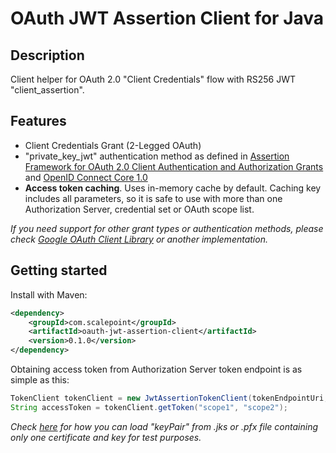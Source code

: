 # OAuth JWT Assertion Client for Java #

## Description ##
Client helper for OAuth 2.0 "Client Credentials" flow with RS256 JWT "client_assertion".

## Features ##
- Client Credentials Grant (2-Legged OAuth)
- "private_key_jwt" authentication method as defined in [Assertion Framework for OAuth 2.0 Client Authentication and Authorization Grants](https://tools.ietf.org/html/rfc7521#section-6.2) and [OpenID Connect Core 1.0](http://openid.net/specs/openid-connect-core-1_0.html#ClientAuthentication)
- **Access token caching**. Uses in-memory cache by default. Caching key includes all parameters, so it is safe to use with more than one Authorization Server, credential set or OAuth scope list.

_If you need support for other grant types or authentication methods, please check [Google OAuth Client Library](https://github.com/google/google-oauth-java-client) or another implementation._

## Getting started ##
Install with Maven:
```xml
<dependency>
    <groupId>com.scalepoint</groupId>
    <artifactId>oauth-jwt-assertion-client</artifactId>
    <version>0.1.0</version>
</dependency>
```

Obtaining access token from Authorization Server token endpoint is as simple as this:

```java
TokenClient tokenClient = new JwtAssertionTokenClient(tokenEndpointUri, clientId, keyPair);
String accessToken = tokenClient.getToken("scope1", "scope2");
```

_Check [here](src/test/java/com/scalepoint/jwt_assertion_client/TestCertificateHelper.java) for how you can load "keyPair" from .jks or .pfx file containing only one certificate and key for test purposes._
